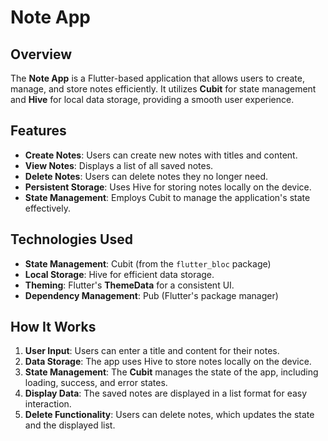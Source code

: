 # Note App

## Overview
The **Note App** is a Flutter-based application that allows users to create, manage, and store notes efficiently. It utilizes **Cubit** for state management and **Hive** for local data storage, providing a smooth user experience.

## Features
- **Create Notes**: Users can create new notes with titles and content.
- **View Notes**: Displays a list of all saved notes.
- **Delete Notes**: Users can delete notes they no longer need.
- **Persistent Storage**: Uses Hive for storing notes locally on the device.
- **State Management**: Employs Cubit to manage the application's state effectively.

## Technologies Used
- **State Management**: Cubit (from the `flutter_bloc` package)
- **Local Storage**: Hive for efficient data storage.
- **Theming**: Flutter's **ThemeData** for a consistent UI.
- **Dependency Management**: Pub (Flutter's package manager)

## How It Works
1. **User Input**: Users can enter a title and content for their notes.
2. **Data Storage**: The app uses Hive to store notes locally on the device.
3. **State Management**: The **Cubit** manages the state of the app, including loading, success, and error states.
4. **Display Data**: The saved notes are displayed in a list format for easy interaction.
5. **Delete Functionality**: Users can delete notes, which updates the state and the displayed list.
